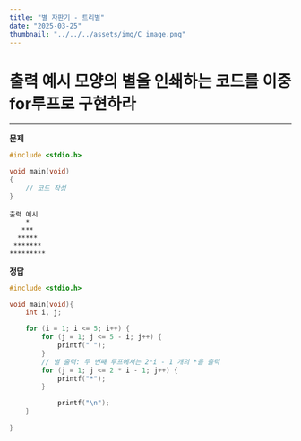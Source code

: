 ```yaml
---
title: "별 자판기 - 트리별" 
date: "2025-03-25"
thumbnail: "../../../assets/img/C_image.png"
---
```


# 출력 예시 모양의 별을 인쇄하는 코드를 이중 for루프로 구현하라
---

**문제**

```c
#include <stdio.h>

void main(void)
{
	// 코드 작성
}
```
```
출력 예시
    *
   ***
  *****
 *******
*********
```

**정답**
```c
#include <stdio.h>

void main(void){
	int i, j;

	for (i = 1; i <= 5; i++) {
		for (j = 1; j <= 5 - i; j++) {
			printf(" ");
		}
		// 별 출력: 두 번째 루프에서는 2*i - 1 개의 *을 출력
		for (j = 1; j <= 2 * i - 1; j++) {
			printf("*");
		}

			printf("\n");
	}
	
}
```

